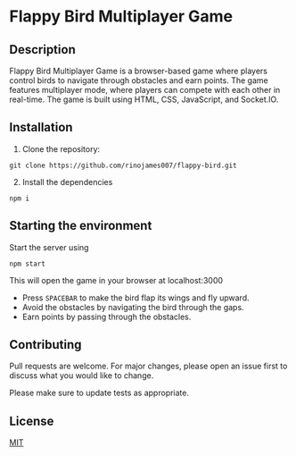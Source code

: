 # Flappy Bird Multiplayer Game

## Description

Flappy Bird Multiplayer Game is a browser-based game where players control birds to navigate through obstacles and earn points. The game features multiplayer mode, where players can compete with each other in real-time. The game is built using HTML, CSS, JavaScript, and Socket.IO.

## Installation

1. Clone the repository:
```
git clone https://github.com/rinojames007/flappy-bird.git
```
2. Install the dependencies
```
npm i 
```
## Starting the environment

Start the server using 
```
npm start
```
This will open the game in your browser at localhost:3000
- Press `SPACEBAR` to make the bird flap its wings and fly upward.
- Avoid the obstacles by navigating the bird through the gaps.
- Earn points by passing through the obstacles.

## Contributing

Pull requests are welcome. For major changes, please open an issue first to discuss what you would like to change.

Please make sure to update tests as appropriate.

## License

[MIT](https://choosealicense.com/licenses/mit/)

